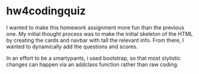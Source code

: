 # hw4codingquiz

I wanted to make this homework assignment more fun than the previous one. My initial thought process was to make the initial skeleton of the HTML by creating the cards and navbar with tall the relevant info. From there, I wanted to dynamically add the questions and scores. 

In an effort to be a smartypants, i used bootstrap, so that most stylistic changes can happen via an addclass function rather than raw coding. 